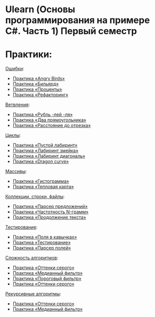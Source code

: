 #  Ulearn (Основы программирования на примере C#. Часть 1) Первый семестр

# Практики:


[Ошибки](https://ulearn.me/course/basicprogramming/ba4e3423-423a-4622-b2ca-0495f628cf74):
- [Практика «Angry Birds»](https://github.com/ve3xone/UlearnProjects/blob/main/1-semester/practices/AngryBirds/AngryBirdsTask.cs)
- [Практика «Бильярд»](https://github.com/ve3xone/UlearnProjects/blob/main/1-semester/practices/Billiards/BilliardsTask.cs)
- [Практика «Проценты»](https://github.com/ve3xone/UlearnProjects/blob/main/1-semester/practices/%D0%9F%D1%80%D0%B0%D0%BA%D1%82%D0%B8%D0%BA%D0%B0%20%C2%AB%D0%9F%D1%80%D0%BE%D1%86%D0%B5%D0%BD%D1%82%D1%8B%C2%BB.cs)
- [Практика «Рефакторинг»](https://github.com/ve3xone/UlearnProjects/blob/main/1-semester/practices/Risovatel/DrawingProgram.cs)


[Ветвления](https://ulearn.me/course/basicprogramming/b9d7e382-84ce-43f7-941b-c507fef25a41):
- [Практика «Рубль -лей -ля»](https://github.com/ve3xone/UlearnProjects/blob/main/1-semester/practices/Pluralize/PluralizeTask.cs)
- [Практика «Два прямоугольника»](https://github.com/ve3xone/UlearnProjects/blob/main/1-semester/practices/Rectangles/RectanglesTask.cs)
- [Практика «Расстояние до отрезка»](https://github.com/ve3xone/UlearnProjects/blob/main/1-semester/practices/DistanceTask/DistanceTask.cs)

[Циклы](https://ulearn.me/course/basicprogramming/3346baa2-9436-46fa-ac7c-3d392ce858b3):
- [Практика «Пустой лабиринт»](https://github.com/ve3xone/UlearnProjects/blob/main/1-semester/practices/Mazes/EmptyMazeTask.cs)
- [Практика «Лабиринт змейка»](https://github.com/ve3xone/UlearnProjects/blob/main/1-semester/practices/Mazes/SnakeMazeTask.cs)
- [Практика «Лабиринт диагональ»](https://github.com/ve3xone/UlearnProjects/blob/main/1-semester/practices/Mazes/DiagonalMazeTask.cs)
- [Практика «Dragon curve»](https://github.com/ve3xone/UlearnProjects/blob/main/1-semester/practices/Fractals/DragonFractalTask.cs)

[Массивы](https://ulearn.me/course/basicprogramming/728f7ec0-e504-4896-a75f-a663a8be5c3d):
- [Практика «Гистограмма»](https://github.com/ve3xone/UlearnProjects/blob/main/1-semester/practices/Names/HistogramTask.cs)
- [Практика «Тепловая карта»](https://github.com/ve3xone/UlearnProjects/blob/main/1-semester/practices/Names/HeatmapTask.cs)

[Коллекции, строки, файлы](https://ulearn.me/course/basicprogramming/eb0af5c2-4d17-4723-ba84-75cf9f9ee8d1):
- [Практика «Парсер предложений»](https://github.com/ve3xone/UlearnProjects/blob/main/1-semester/practices/TextAnalysis/SentencesParserTask.cs)
- [Практика «Частотность N-грамм»](https://github.com/ve3xone/UlearnProjects/blob/main/1-semester/practices/TextAnalysis/FrequencyAnalysisTask.cs)
- [Практика «Продолжение текста»](https://github.com/ve3xone/UlearnProjects/blob/main/1-semester/practices/TextAnalysis/TextGeneratorTask.cs)

[Тестирование](https://ulearn.me/course/basicprogramming/Testirovanie_fc83621d-5787-42fa-81b9-4ba30575c963):
- [Практика «Поля в кавычках»](https://github.com/ve3xone/UlearnProjects/blob/main/1-semester/practices/TableParser_complete/QuotedFieldTask.cs)
- [Практика «Тестирование»](https://github.com/ve3xone/UlearnProjects/blob/main/1-semester/practices/%D0%9F%D1%80%D0%B0%D0%BA%D1%82%D0%B8%D0%BA%D0%B0%20%C2%AB%D0%A2%D0%B5%D1%81%D1%82%D0%B8%D1%80%D0%BE%D0%B2%D0%B0%D0%BD%D0%B8%D0%B5%C2%BB.cs)
- [Практика «Парсер полей»](https://github.com/ve3xone/UlearnProjects/blob/main/1-semester/practices/TableParser_complete/FieldsParserTask.cs)

[Сложность алгоритмов](https://ulearn.me/course/basicprogramming/O_vazhnosti_algoritmov_0728da8d-eb4e-4cd6-873e-a41363755f49):
- [Практика «Оттенки серого»](https://github.com/ve3xone/UlearnProjects/blob/main/1-semester/practices/image/GrayscaleTask.cs)
- [Практика «Медианный фильтр»](https://github.com/ve3xone/UlearnProjects/blob/main/1-semester/practices/image/MedianFilterTask.cs)
- [Практика «Пороговый фильтр»](https://github.com/ve3xone/UlearnProjects/blob/main/1-semester/practices/image/ThresholdFilterTask.cs)
- [Практика «Оттенки серого»](https://github.com/ve3xone/UlearnProjects/blob/main/1-semester/practices/image/SobelFilterTask.cs)

[Рекурсивные алгоритмы](https://ulearn.me/course/basicprogramming/Rekursiya_caec41b0-3166-40c0-9ded-3941c7f0b91d):
- [Практика «Оттенки серого»](https://github.com/ve3xone/UlearnProjects/blob/main/1-semester/practices/Passwords/CaseAlternatorTask.cs)
- [Практика «Медианный фильтр»](https://github.com/ve3xone/UlearnProjects/blob/main/1-semester/practices/route-planning/PathFinderTask.cs)